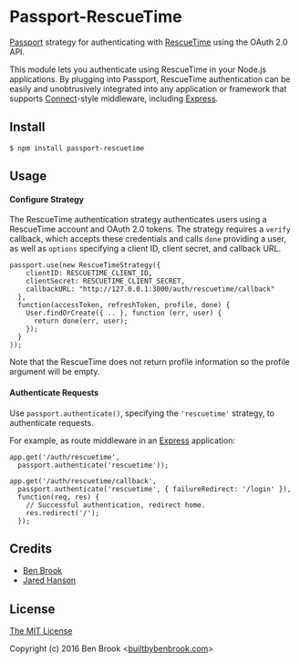 # Passport-RescueTime

[Passport](http://passportjs.org/) strategy for authenticating with [RescueTime](https://rescuetime.com/)
using the OAuth 2.0 API.

This module lets you authenticate using RescueTime in your Node.js applications.
By plugging into Passport, RescueTime authentication can be easily and
unobtrusively integrated into any application or framework that supports
[Connect](http://www.senchalabs.org/connect/)-style middleware, including
[Express](http://expressjs.com/).

## Install

    $ npm install passport-rescuetime

## Usage

#### Configure Strategy

The RescueTime authentication strategy authenticates users using a RescueTime account
and OAuth 2.0 tokens.  The strategy requires a `verify` callback, which accepts
these credentials and calls `done` providing a user, as well as `options`
specifying a client ID, client secret, and callback URL.

    passport.use(new RescueTimeStrategy({
        clientID: RESCUETIME_CLIENT_ID,
        clientSecret: RESCUETIME_CLIENT_SECRET,
        callbackURL: "http://127.0.0.1:3000/auth/rescuetime/callback"
      },
      function(accessToken, refreshToken, profile, done) {
        User.findOrCreate({ .. }, function (err, user) {
          return done(err, user);
        });
      }
    ));

Note that the RescueTime does not return profile information so the profile argument
will be empty.

#### Authenticate Requests

Use `passport.authenticate()`, specifying the `'rescuetime'` strategy, to
authenticate requests.

For example, as route middleware in an [Express](http://expressjs.com/)
application:

    app.get('/auth/rescuetime',
      passport.authenticate('rescuetime'));

    app.get('/auth/rescuetime/callback',
      passport.authenticate('rescuetime', { failureRedirect: '/login' }),
      function(req, res) {
        // Successful authentication, redirect home.
        res.redirect('/');
      });

## Credits

  - [Ben Brook](http://github.com/bencmbrook)
  - [Jared Hanson](https://github.com/jaredhanson)

## License

[The MIT License](http://opensource.org/licenses/MIT)

Copyright (c) 2016 Ben Brook <[builtbybenbrook.com](http://builtbybenbrook.com)>

